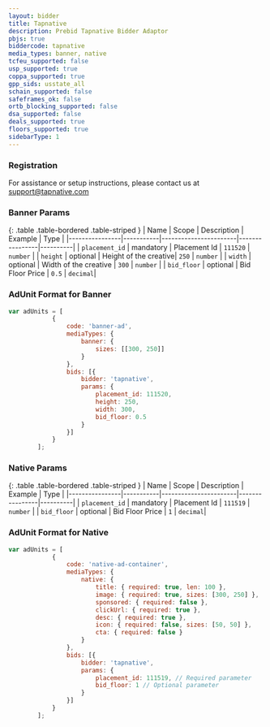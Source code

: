```yaml
---
layout: bidder
title: Tapnative
description: Prebid Tapnative Bidder Adaptor
pbjs: true
biddercode: tapnative
media_types: banner, native
tcfeu_supported: false
usp_supported: true
coppa_supported: true
gpp_sids: usstate_all
schain_supported: false
safeframes_ok: false
ortb_blocking_supported: false
dsa_supported: false
deals_supported: true
floors_supported: true
sidebarType: 1
---
```

### Registration

For assistance or setup instructions, please contact us at support@tapnative.com

### Banner Params

{: .table .table-bordered .table-striped }
| Name           | Scope     | Description           | Example        | Type     |
|----------------|-----------|-----------------------|----------------|----------|
| `placement_id` | mandatory | Placement Id          | `111520`       | `number` |
| `height`       | optional  | Height of the creative| `250`          | `number` |
| `width`        | optional  | Width of the creative | `300`          | `number` |
| `bid_floor`    | optional  | Bid Floor Price       | `0.5`          | `decimal`|

### AdUnit Format for Banner

```javascript
var adUnits = [
            {
                code: 'banner-ad',
                mediaTypes: {
                    banner: {
                        sizes: [[300, 250]]
                    }
                },
                bids: [{
                    bidder: 'tapnative',
                    params: {
                        placement_id: 111520,
                        height: 250,
                        width: 300,
                        bid_floor: 0.5
                    }
                }]
            }
        ];
```

### Native Params

{: .table .table-bordered .table-striped }
| Name           | Scope     | Description           | Example        | Type     |
|----------------|-----------|-----------------------|----------------|----------|
| `placement_id` | mandatory | Placement Id          | `111519`       | `number` |
| `bid_floor`    | optional  | Bid Floor Price       | `1`            | `decimal`|

### AdUnit Format for Native

```javascript
var adUnits = [
            {
                code: 'native-ad-container',
                mediaTypes: {
                    native: {
                        title: { required: true, len: 100 },
                        image: { required: true, sizes: [300, 250] },
                        sponsored: { required: false },
                        clickUrl: { required: true },
                        desc: { required: true },
                        icon: { required: false, sizes: [50, 50] },
                        cta: { required: false }
                    }
                },
                bids: [{
                    bidder: 'tapnative',
                    params: {
                        placement_id: 111519, // Required parameter
                        bid_floor: 1 // Optional parameter
                    }   
                }]
            }
        ];
```
